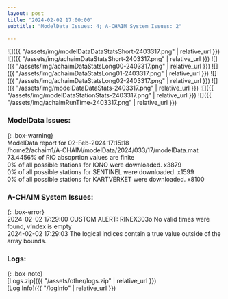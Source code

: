 ```yaml
---
layout: post
title: "2024-02-02 17:00:00"
subtitle: "ModelData Issues: 4; A-CHAIM System Issues: 2"

---
```


![]({{ "/assets/img/modelDataDataStatsShort-2403317.png" | relative_url }})
![]({{ "/assets/img/achaimDataStatsShort-2403317.png" | relative_url }})
![]({{ "/assets/img/achaimDataStatsLong00-2403317.png" | relative_url }})
![]({{ "/assets/img/achaimDataStatsLong01-2403317.png" | relative_url }})
![]({{ "/assets/img/achaimDataStatsLong02-2403317.png" | relative_url }})
![]({{ "/assets/img/modelDataDataStats-2403317.png" | relative_url }})
![]({{ "/assets/img/modelDataStationStats-2403317.png" | relative_url }})
![]({{ "/assets/img/achaimRunTime-2403317.png" | relative_url }})


### ModelData Issues:  
  
{: .box-warning}  
 ModelData report for 02-Feb-2024 17:15:18   
 /home2/achaim1/A-CHAIM/modelData/2024/033/17/modelData.mat   
 73.4456% of RIO absoprtion values are finite   
 0% of all possible stations for IONO were downloaded. x3879   
 0% of all possible stations for SENTINEL were downloaded. x1599   
 0% of all possible stations for KARTVERKET were downloaded. x8100   
  
### A-CHAIM System Issues:  
  
{: .box-error}  
2024-02-02 17:29:00 CUSTOM ALERT: RINEX303o:No valid times were found, vIndex is empty  
2024-02-02 17:29:03 The logical indices contain a true value outside of the array bounds.  

### Logs:  
  
{: .box-note}  
[Logs.zip]({{ "/assets/other/logs.zip" | relative_url }})  
[Log Info]({{ "/logInfo" | relative_url }})  
